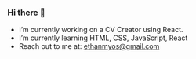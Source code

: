 ### Hi there 👋

- I’m currently working on a CV Creator using React.
- I’m currently learning HTML, CSS, JavaScript, React
- Reach out to me at: ethanmyos@gmail.com
